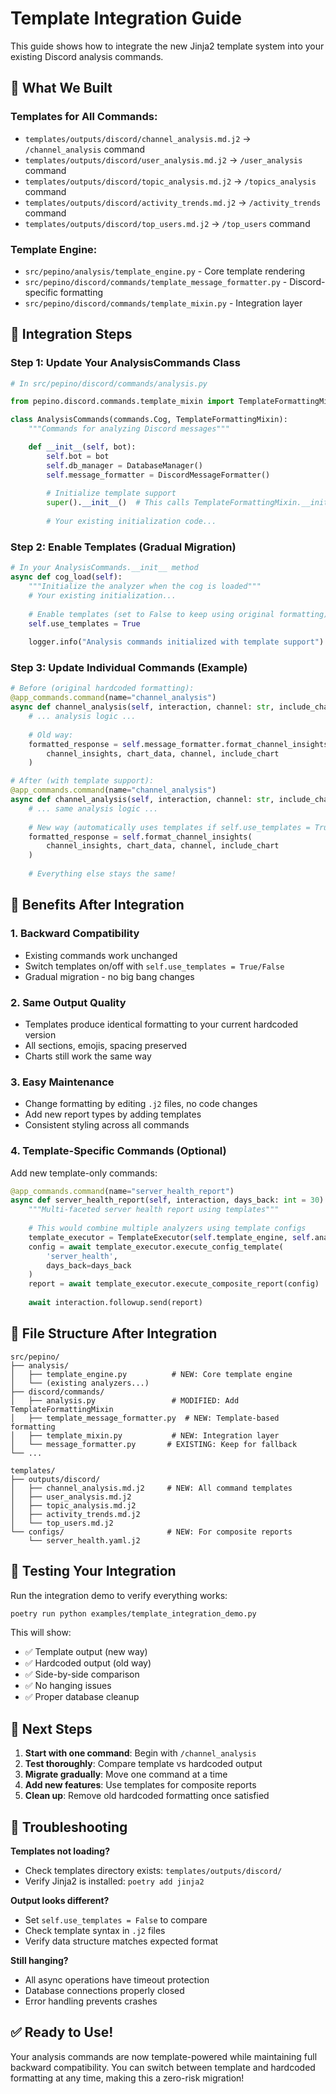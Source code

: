 # Template Integration Guide

This guide shows how to integrate the new Jinja2 template system into your existing Discord analysis commands.

## 🎯 What We Built

### Templates for All Commands:
- `templates/outputs/discord/channel_analysis.md.j2` → `/channel_analysis` command
- `templates/outputs/discord/user_analysis.md.j2` → `/user_analysis` command  
- `templates/outputs/discord/topic_analysis.md.j2` → `/topics_analysis` command
- `templates/outputs/discord/activity_trends.md.j2` → `/activity_trends` command
- `templates/outputs/discord/top_users.md.j2` → `/top_users` command

### Template Engine:
- `src/pepino/analysis/template_engine.py` - Core template rendering
- `src/pepino/discord/commands/template_message_formatter.py` - Discord-specific formatting
- `src/pepino/discord/commands/template_mixin.py` - Integration layer

## 🔧 Integration Steps

### Step 1: Update Your AnalysisCommands Class

```python
# In src/pepino/discord/commands/analysis.py

from pepino.discord.commands.template_mixin import TemplateFormattingMixin

class AnalysisCommands(commands.Cog, TemplateFormattingMixin):
    """Commands for analyzing Discord messages"""

    def __init__(self, bot):
        self.bot = bot
        self.db_manager = DatabaseManager()
        self.message_formatter = DiscordMessageFormatter()
        
        # Initialize template support
        super().__init__()  # This calls TemplateFormattingMixin.__init__()
        
        # Your existing initialization code...
```

### Step 2: Enable Templates (Gradual Migration)

```python
# In your AnalysisCommands.__init__ method
async def cog_load(self):
    """Initialize the analyzer when the cog is loaded"""
    # Your existing initialization...
    
    # Enable templates (set to False to keep using original formatting)
    self.use_templates = True
    
    logger.info("Analysis commands initialized with template support")
```

### Step 3: Update Individual Commands (Example)

```python
# Before (original hardcoded formatting):
@app_commands.command(name="channel_analysis")
async def channel_analysis(self, interaction, channel: str, include_chart: bool = True):
    # ... analysis logic ...
    
    # Old way:
    formatted_response = self.message_formatter.format_channel_insights(
        channel_insights, chart_data, channel, include_chart
    )

# After (with template support):
@app_commands.command(name="channel_analysis") 
async def channel_analysis(self, interaction, channel: str, include_chart: bool = True):
    # ... same analysis logic ...
    
    # New way (automatically uses templates if self.use_templates = True):
    formatted_response = self.format_channel_insights(
        channel_insights, chart_data, channel, include_chart
    )
    
    # Everything else stays the same!
```

## 🚀 Benefits After Integration

### 1. **Backward Compatibility**
- Existing commands work unchanged
- Switch templates on/off with `self.use_templates = True/False`
- Gradual migration - no big bang changes

### 2. **Same Output Quality**
- Templates produce identical formatting to your current hardcoded version
- All sections, emojis, spacing preserved
- Charts still work the same way

### 3. **Easy Maintenance**
- Change formatting by editing `.j2` files, no code changes
- Add new report types by adding templates
- Consistent styling across all commands

### 4. **Template-Specific Commands** (Optional)
Add new template-only commands:

```python
@app_commands.command(name="server_health_report")
async def server_health_report(self, interaction, days_back: int = 30):
    """Multi-faceted server health report using templates"""
    
    # This would combine multiple analyzers using template configs
    template_executor = TemplateExecutor(self.template_engine, self.analyzers)
    config = await template_executor.execute_config_template(
        'server_health',
        days_back=days_back
    )
    report = await template_executor.execute_composite_report(config)
    
    await interaction.followup.send(report)
```

## 📁 File Structure After Integration

```
src/pepino/
├── analysis/
│   ├── template_engine.py          # NEW: Core template engine
│   └── (existing analyzers...)
├── discord/commands/
│   ├── analysis.py                 # MODIFIED: Add TemplateFormattingMixin
│   ├── template_message_formatter.py  # NEW: Template-based formatting
│   ├── template_mixin.py           # NEW: Integration layer
│   └── message_formatter.py       # EXISTING: Keep for fallback
└── ...

templates/
├── outputs/discord/
│   ├── channel_analysis.md.j2     # NEW: All command templates
│   ├── user_analysis.md.j2
│   ├── topic_analysis.md.j2
│   ├── activity_trends.md.j2
│   └── top_users.md.j2
└── configs/                       # NEW: For composite reports
    └── server_health.yaml.j2
```

## 🧪 Testing Your Integration

Run the integration demo to verify everything works:

```bash
poetry run python examples/template_integration_demo.py
```

This will show:
- ✅ Template output (new way)
- ✅ Hardcoded output (old way) 
- ✅ Side-by-side comparison
- ✅ No hanging issues
- ✅ Proper database cleanup

## 🎯 Next Steps

1. **Start with one command**: Begin with `/channel_analysis` 
2. **Test thoroughly**: Compare template vs hardcoded output
3. **Migrate gradually**: Move one command at a time
4. **Add new features**: Use templates for composite reports
5. **Clean up**: Remove old hardcoded formatting once satisfied

## 🔧 Troubleshooting

**Templates not loading?**
- Check templates directory exists: `templates/outputs/discord/`
- Verify Jinja2 is installed: `poetry add jinja2`

**Output looks different?**
- Set `self.use_templates = False` to compare
- Check template syntax in `.j2` files
- Verify data structure matches expected format

**Still hanging?**
- All async operations have timeout protection
- Database connections properly closed
- Error handling prevents crashes

## ✅ Ready to Use!

Your analysis commands are now template-powered while maintaining full backward compatibility. You can switch between template and hardcoded formatting at any time, making this a zero-risk migration! 